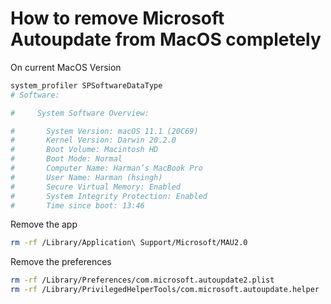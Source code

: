 # How to remove Microsoft Autoupdate from MacOS completely

On current MacOS Version

```bash
system_profiler SPSoftwareDataType
# Software:

#     System Software Overview:

#       System Version: macOS 11.1 (20C69)
#       Kernel Version: Darwin 20.2.0
#       Boot Volume: Macintosh HD
#       Boot Mode: Normal
#       Computer Name: Harman’s MacBook Pro
#       User Name: Harman (hsingh)
#       Secure Virtual Memory: Enabled
#       System Integrity Protection: Enabled
#       Time since boot: 13:46

```

Remove the app

```bash
rm -rf /Library/Application\ Support/Microsoft/MAU2.0
```

Remove the preferences

```bash
rm -rf /Library/Preferences/com.microsoft.autoupdate2.plist
rm -rf /Library/PrivilegedHelperTools/com.microsoft.autoupdate.helper
```
